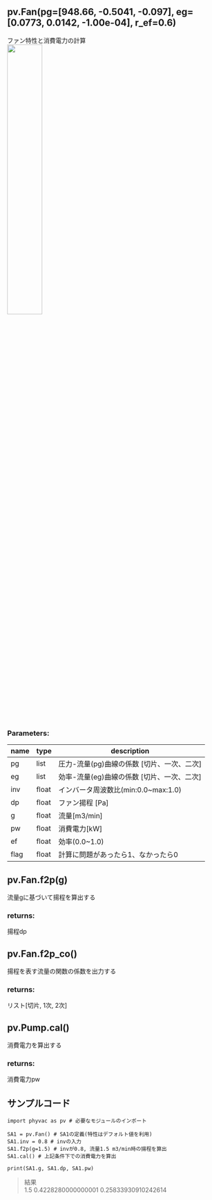 ## pv.Fan(pg=[948.66, -0.5041, -0.097], eg=[0.0773, 0.0142, -1.00e-04], r_ef=0.6)
ファン特性と消費電力の計算  
<img src="https://user-images.githubusercontent.com/27459538/112824603-b2f09380-90c5-11eb-8e10-45acdd9ef187.png" width=40%>
  
### Parameters:
|  name  |  type  | description |
| ---- | ---- | ---- |
|pg|list|圧力-流量(pg)曲線の係数 [切片、一次、二次]|
|eg|list|効率-流量(eg)曲線の係数 [切片、一次、二次]|
|inv|float|インバータ周波数比(min:0.0~max:1.0)|
|dp|float|ファン揚程 [Pa]|
|g|float|流量[m3/min]|
|pw|float|消費電力[kW]|
|ef|float|効率(0.0~1.0)|
|flag|float|計算に問題があったら1、なかったら0|
  
## pv.Fan.f2p(g)
流量gに基づいて揚程を算出する
  
### returns:
揚程dp
  
## pv.Fan.f2p_co()
揚程を表す流量の関数の係数を出力する
  
### returns:
リスト[切片, 1次, 2次]
  
## pv.Pump.cal()
消費電力を算出する
  
### returns:
消費電力pw
  
  
## サンプルコード  
```
import phyvac as pv # 必要なモジュールのインポート

SA1 = pv.Fan() # SA1の定義(特性はデフォルト値を利用)
SA1.inv = 0.8 # invの入力
SA1.f2p(g=1.5) # invが0.8, 流量1.5 m3/min時の揚程を算出
SA1.cal() # 上記条件下での消費電力を算出

print(SA1.g, SA1.dp, SA1.pw)
```
> 結果  
> 1.5 0.4228280000000001 0.25833930910242614
  

